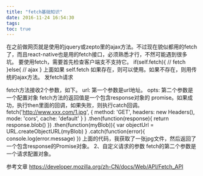 ```yaml
---
title: "fetch基础知识"
date: 2016-11-24 16:54:30
tags:
toc: true
---
```


在之前做网页就是使用的jquery或zepto里的ajax方法。不过现在貌似都用的fetch了，而且react-native也是用的fetch接口，必须熟悉才行，不然可能遇到很多坑。
要使用fetch，需要首先检查客户端支不支持它。
if(self.fetch){
    // fetch
}else{
    // ajax
}
上面如果 self.fetch 如果存在，则可以使用。如果不存在，则用传统的ajax方法。
发fetch请求

fetch方法接收2个参数，如下。
url: 第一个参数是url地址。
opts: 第二个参数是一个配置对象
fetch方法的返回值是一个包含response对象的 promise。如果成功，执行then里面的回调，如果失败，则执行catch回调。
fetch('http://www.xxx.com/1.jpg',
        {
            method: 'GET',
            headers: new Headers(),
            mode: 'cors',
            cache: 'default'
        }
    )
    .then(function(response){
        return response.blob()
    })
    .then(function(myBlob)){
        var objectUrl = URL.createObjectURL(myBlob)
    }
    .catch(function(error){
        console.log(error.message)
    })
上面的代码，我获取了一张jpg文件，然后返回了一个包含response的Promise对象。
2、自定义请求的参数
fetch的第二个参数是一个请求配置对象。


参考文章
https://developer.mozilla.org/zh-CN/docs/Web/API/Fetch_API 
